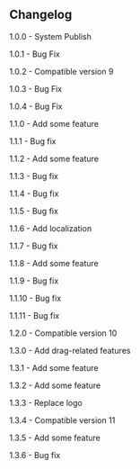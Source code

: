 Changelog
-------------
1.0.0 - System Publish

1.0.1 - Bug Fix

1.0.2 - Compatible version 9

1.0.3 - Bug Fix

1.0.4 - Bug Fix

1.1.0 - Add some feature

1.1.1 - Bug fix

1.1.2 - Add some feature

1.1.3 - Bug fix

1.1.4 - Bug fix

1.1.5 - Bug fix

1.1.6 - Add localization

1.1.7 - Bug fix

1.1.8 - Add some feature

1.1.9 - Bug fix

1.1.10 - Bug fix

1.1.11 - Bug fix

1.2.0 - Compatible version 10

1.3.0 - Add drag-related features

1.3.1 - Add some feature

1.3.2 - Add some feature

1.3.3 - Replace logo

1.3.4 - Compatible version 11

1.3.5 - Add some feature

1.3.6 - Bug fix